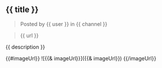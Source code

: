 ## {{ title }}
> Posted by {{ user }} in {{ channel }}

> {{ url }}

{{ description }}

{{#imageUrl}}
![{{& imageUrl}}]({{& imageUrl}})
{{/imageUrl}}
